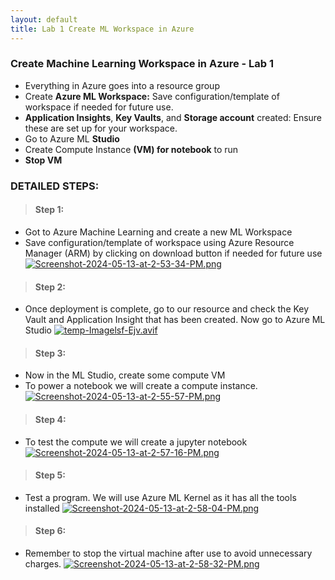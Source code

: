 ```yaml
---
layout: default
title: Lab 1 Create ML Workspace in Azure
---
```


### Create Machine Learning Workspace in Azure - Lab 1

- Everything in Azure goes into a resource group
- Create **Azure ML Workspace:** Save configuration/template of workspace if needed for future use.
- **Application Insights**, **Key Vaults**, and **Storage account** created: Ensure these are set up for your workspace.
- Go to Azure ML **Studio**
- Create Compute Instance **(VM) for notebook** to run
- **Stop VM**

### **DETAILED STEPS:**
> #### Step 1:
- Got to Azure Machine Learning and create a new ML Workspace 
- Save configuration/template of workspace using Azure Resource Manager (ARM) by clicking on download button if needed for future use
[![Screenshot-2024-05-13-at-2-53-34-PM.png](https://i.postimg.cc/VNmJgbbc/Screenshot-2024-05-13-at-2-53-34-PM.png)](https://postimg.cc/mPpZ2kwd)

> #### Step 2:
- Once deployment is complete, go to our resource and check the Key Vault and Application Insight that has been created. Now go to Azure ML Studio
[![temp-Imagelsf-Ejv.avif](https://i.postimg.cc/dVq7myCc/temp-Imagelsf-Ejv.avif)](https://postimg.cc/gnTkGr4g)

> #### Step 3:
- Now in the ML Studio, create some compute VM
- To power a notebook we will create a compute instance.
[![Screenshot-2024-05-13-at-2-55-57-PM.png](https://i.postimg.cc/T1w7DwcV/Screenshot-2024-05-13-at-2-55-57-PM.png)](https://postimg.cc/Kk6DXmwj)


> #### Step 4:
- To test the compute we will create a jupyter notebook
[![Screenshot-2024-05-13-at-2-57-16-PM.png](https://i.postimg.cc/MG67NPrs/Screenshot-2024-05-13-at-2-57-16-PM.png)](https://postimg.cc/gx7L6DpR)

> #### Step 5:
- Test a program. We will use Azure ML Kernel as it has all the tools installed
[![Screenshot-2024-05-13-at-2-58-04-PM.png](https://i.postimg.cc/0yB51rVL/Screenshot-2024-05-13-at-2-58-04-PM.png)](https://postimg.cc/sM5Cpfdc)

> #### Step 6:
- Remember to stop the virtual machine after use to avoid unnecessary charges.
[![Screenshot-2024-05-13-at-2-58-32-PM.png](https://i.postimg.cc/d1mK309Q/Screenshot-2024-05-13-at-2-58-32-PM.png)](https://postimg.cc/ZBRQD4gX)



